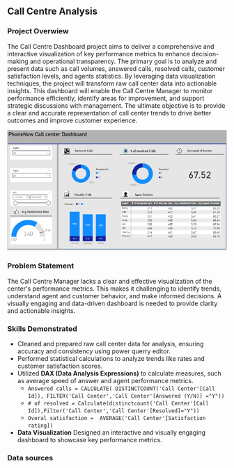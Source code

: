 ## Call Centre Analysis

### Project Overwiew
The Call Centre Dashboard project aims to deliver a comprehensive and interactive visualization of key performance metrics to enhance decision-making and operational transparency.
The primary goal is to analyze and present data such as call volumes, answered calls, resolved calls, customer satisfaction levels, and agents statistics.
By leveraging data visualization techniques, the project will transform raw call center data into actionable insights. This dashboard will enable the Call Centre Manager to monitor performance efficiently, identify areas for improvement, and support strategic discussions with management. The ultimate objective is to provide a clear and accurate representation of call center trends to drive better outcomes and improve customer experience.


![Dashboard](Dashboard_png.PNG)

### Problem Statement
The Call Centre Manager lacks a clear and effective visualization of the center's performance metrics. This makes it challenging to identify trends, understand agent and customer behavior, and make informed decisions. A visually engaging and data-driven dashboard is needed to provide clarity and actionable insights.

### Skills Demonstrated
  - Cleaned and prepared raw call center data for analysis, ensuring accuracy and consistency using power querry editor.
  - Performed statistical calculations to analyze trends like  rates and customer satisfaction scores.
  - Utilized **DAX (Data Analysis Expressions)** to calculate measures, such as average speed of answer and agent performance metrics.
    - `Answered calls = CALCULATE(
DISTINCTCOUNT('Call Center'[Call Id]),
FILTER('Call Center','Call Center'[Answered (Y/N)] ="Y"))`
     - `# of resolved = Calculate(distinctcount('Call Center'[Call Id]),Filter('Call Center','Call Center'[Resolved]="Y"))`
     - `Overal satisfaction = 
AVERAGE('Call Center'[Satisfaction rating])`
 - **Data Visualization** Designed an interactive and visually engaging dashboard to showcase key performance metrics.

### Data sources










